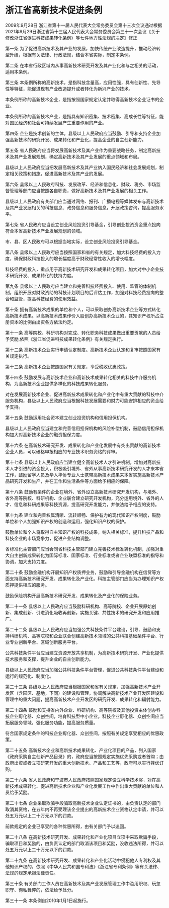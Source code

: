 # 浙江省高新技术促进条例

2009年9月28日 浙江省第十一届人民代表大会常务委员会第十三次会议通过根据2021年9月29日浙江省第十三届人民代表大会常务委员会第三十一次会议《关于修改浙江省促进科技成果转化条例〉等七件地方性法规的决定》修正



第一条 为了促进高新技术及其产业的发展，加快传统产业改造提升，推动经济转型升级，根据有关法律、行政法规，结合本省实际，制定本条例。

第二条 在本省行政区域内从事高新技术研究开发及其产业化和与之相关的活动，适用本条例。

第三条 本条例所称的高新技术，是指科技含量高，应用性强，具有创新性、先导性等特征，能促进现有产业改造提升或者转化为新兴产业的技术。

本条例所称的高新技术企业，是指按照国家规定认定并取得高新技术企业证书的企业。

本条例所称的高新技术产业，是指具有知识密集、技术密集、高成长性等特征，能对国民经济和社会可持续发展产生重要作用的产业。

第四条 企业是技术创新的主体。县级以上人民政府应当鼓励、引导和支持企业加强高新技术的研究开发、成果转化和产业化，提高企业的自主创新能力。

第五条 省人民政府应当将发展高新技术及其产业作为重要战略任务，制定高新技术及其产业发展规划，确定高新技术及其产业发展的重点领域和布局。

县级以上人民政府应当把发展高新技术及其产业纳入国民经济和社会发展规划，制定相关政策和措施，促进高新技术及其产业的发展。

第六条 县级以上人民政府科技、发展改革、经济和信息化、财政、税务、市场监督管理等部门应当按照各自职责，做好高新技术及其产业发展的相关工作。

县级以上人民政府有关部门应当通过网络、报刊、广播电视等媒体发布与高新技术及其产业发展相关的科技信息、政务信息和服务信息，开展政策咨询，提高服务水平。

第七条 省人民政府应当设立创业风险投资引导基金，引导创业投资资金重点投向符合本省高新技术产业发展规划的领域。

市、县、区人民政府可以根据当地实际，设立创业风险投资引导基金。

第八条 县级以上人民政府应当按照国家和省的有关规定，加大科技经费的投入力度，确保财政科技投入的增长幅度高于财政经常性收入的增长幅度。

科技经费的投入，重点用于高新技术研究开发和成果转化项目，加大对中小企业技术研究开发、成果转化的扶持力度。

第九条 县级以上人民政府应当建立和完善科技经费投入、使用、监管的体制机制，组织开展对财政资助的科技计划项目的后评估工作，加强对科技经费投向的整合和监管，提高科技经费的使用效益。

第十条 拥有高新技术成果的单位和个人，可以采取创办高新技术企业等方式转化高新技术成果。以高新技术成果作价入股创办高新技术企业的，其知识产权所占注册资本的比例由出资各方依法约定。

第十一条 高等院校、科研机构对完成、转化职务科技成果做出重要贡献的人员给予奖励,依照《浙江省促进科技成果转化条例》有关规定执行。

第十二条 高新技术企业实行申请认定制度。高新技术企业认定和复审按照国家有关规定执行。

第十三条 高新技术企业按照国家有关规定，享受税收优惠政策。

第十四条 鼓励发展与高新技术企业和高新技术成果转化相关的科技中介服务机构，为高新技术企业提供多样化的科技成果转化服务。

对在发展高新技术企业、促进高新技术成果转化和产业化中有重大贡献的科技中介服务机构，县级以上人民政府应当根据科技发展需要和财力可能安排相应的资金给予支持。

第十五条 鼓励运用社会资本建立创业投资机构和信用担保机构。

县级以上人民政府应当建立和完善信用担保机构的风险补偿机制，鼓励信用担保机构加大对高新技术企业的融资担保力度。

第十六条 在高新技术研究开发、成果转化和产业化发展中有突出贡献的高新技术企业人员，可以破格申报相应的专业技术职务资格的评审。

第十七条 县级以上人民政府应当建立健全高新技术人才引进机制，增加对高新技术人才引进的资金投入，积极吸引境外、省外从事高新技术研究开发的人才来本省工作，鼓励留学人员及华人华侨专业人士携带高新技术成果来本省实施高新技术产品研究开发和生产，并在工作和生活条件等方面给予相应的保障。

第十八条 鼓励有条件的企业在境外、省外设立高新技术研究开发机构，与境外、省外高等院校、科研机构、企业联合建立研究开发机构，充分运用境外、省外的人才、信息和科研成果等科技资源，提高研究开发能力，并依法给予相应的支持。

第十九条 建立和完善权属清晰、流转顺畅、保护有力的现代知识产权制度，鼓励单位和个人加强知识产权的创造和运用，强化知识产权的保护。

鼓励单位和个人将取得自主知识产权的科技成果，纳入相关标准，提升科技产品和科技企业的市场竞争力，促进产业结构调整。

省标准化主管部门应当会同省科技主管部门建立完善技术标准转化机制，加强对重大自主创新成果转化为国际标准、国家标准、行业标准或者企业联盟标准的指导和协调，加大支持力度。

第二十条 鼓励金融机构开展知识产权质押业务，鼓励和引导金融机构在信贷等方面支持高新技术研究开发、成果转化及产业化。科技主管部门应当为办理知识产权质押提供相应的服务。

鼓励保险机构开展高新技术研究开发、成果转化及产业化的保险业务。

第二十一条 县级以上人民政府应当鼓励科研机构、高等院校、企业开展原始创新、集成创新、引进消化吸收再创新，实施关键、共性技术的研究开发和应用推广。

第二十二条 县级以上人民政府应当加强公共科技条件平台建设，引导、鼓励和支持科研机构、高等院校和企业联合创建高新技术领域的公共科技基础条件平台、行业专业创新平台、区域创新服务平台。

公共科技条件平台应当建立资源开放共享机制，为高新技术研究开发、产业化提供技术服务和支撑，提升企业的自主创新能力。

县级以上人民政府应当加强公共科技条件平台管理，促进公共科技条件平台建设和运行的规范化、制度化。

第二十三条 县级以上人民政府应当根据国家和省有关规定，加强高新技术产业开发区（含园区、基地，下同）的建设和管理，协调解决高新技术产业开发区建设和管理中的重大问题，提高高新技术产业开发区的研究开发、成果转化和辐射能力。

第二十四条 鼓励和支持省内外企业、科研机构、高等院校及其他投资主体创办科技企业孵化器、众创空间，培育科技型中小企业。科技企业孵化器、众创空间应当拓展服务领域，强化服务功能，提高服务质量。

符合国家规定条件的科技企业孵化器、众创空间，按照有关规定享受相应的优惠政策。

第二十五条 高新技术企业和高新技术成果转化、产业化项目的产品，列入国家《政府采购自主创新产品目录》的，政府应当按照规定实施优先采购或者首购；由政府出资或者立项研究开发的重大创新技术、产品和工艺等，政府可以实行择优订购。

第二十六条 省人民政府和宁波市人民政府按照国家规定设立科学技术奖，对在高新技术成果转化、促进高新技术企业和产业化发展工作中作出重大贡献的单位和人员给予奖励。

第二十七条 企业采取欺骗手段骗取高新技术企业认定证书的，由负责认定的部门取消其资格，在五年内不再受理该企业提出的高新技术企业资格认定申请，并可以处五万元以上二十万元以下的罚款。

前款规定的企业已享受的各种优惠所得，由有关部门予以追回。

第二十八条 在高新技术研究开发、成果转化和产业化项目立项中采取欺骗手段，骗取项目和奖励的，由负责认定的部门取消该项目和奖励，没收违法所得，并可以处五万元以上二十万元以下的罚款。

第二十九条 在高新技术研究开发、成果转化和产业化活动中侵犯他人专利权及其他知识产权的，依照《中华人民共和国专利法》《浙江省专利条例》等有关法律、法规的规定承担法律责任。

第三十条 有关部门工作人员在高新技术及其产业发展管理工作中滥用职权、玩忽职守、徇私舞弊的，依法给予处分。

第三十一条 本条例自2010年1月1日起施行。